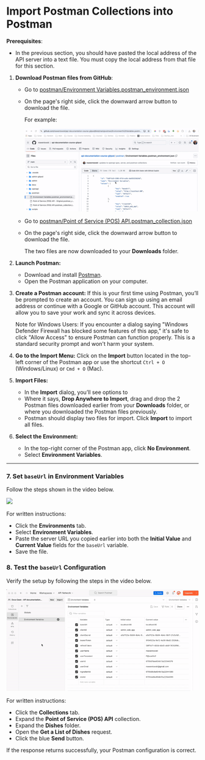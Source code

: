 # Import Postman Collections into Postman

**Prerequisites**:

- In the previous section, you should have pasted the local address of the API server into a text file. You must copy the local address from that file for this section.

1. **Download Postman files from GitHub**:

   - Go to [postman/Environment Variables.postman_environment.json](https://github.com/mawentowski/api-documentation-course-gitpod/blob/main/postman/Environment%20Variables.postman_environment.json)

   - On the page's right side, click the downward arrow button to download the file.

     For example:

     ![](assets/images/download-raw-file-gh.gif)

   - Go to [postman/Point of Service (POS) API.postman_collection.json](<https://github.com/mawentowski/api-documentation-course-gitpod/blob/main/postman/Point%20of%20Service%20(POS)%20API.postman_collection.json>)

   - On the page's right side, click the downward arrow button to download the file.

     The two files are now downloaded to your **Downloads** folder.

2. **Launch Postman:**

   - Download and install [Postman](https://www.postman.com/downloads/).
   - Open the Postman application on your computer.

3. **Create a Postman account:**
   If this is your first time using Postman, you’ll be prompted to create an account. You can sign up using an email address or continue with a Google or GitHub account. This account will allow you to save your work and sync it across devices.

   Note for Windows Users: If you encounter a dialog saying "Windows Defender Firewall has blocked some features of this app," it's safe to click "Allow Access" to ensure Postman can function properly. This is a standard security prompt and won't harm your system.

4. **Go to the Import Menu:**
   Click on the **Import** button located in the top-left corner of the Postman app or use the shortcut `Ctrl + O` (Windows/Linux) or `Cmd + O` (Mac).

5. **Import Files:**

   - In the **Import** dialog, you’ll see options to
   - Where it says, **Drop Anywhere to Import**, drag and drop the 2 Postman files downloaded earlier from your **Downloads** folder, or where you downloaded the Postman files previously.
   - Postman should display two files for import. Click **Import** to import all files.

6. **Select the Environment:**

   - In the top-right corner of the Postman app, click **No Environment**.
   - Select **Environment Variables**.

---

### 7. **Set `baseUrl` in Environment Variables**

Follow the steps shown in the video below.

![](assets/images/gitpod/paste-server-url.gif)

For written instructions:

- Click the **Environments** tab.
- Select **Environment Variables**.
- Paste the server URL you copied earlier into both the **Initial Value** and **Current Value** fields for the `baseUrl` variable.
- Save the file.

### 8. **Test the `baseUrl` Configuration**

Verify the setup by following the steps in the video below.

![](assets/images/test-postman.gif)

For written instructions:

- Click the **Collections** tab.
- Expand the **Point of Service (POS) API** collection.
- Expand the **Dishes** folder.
- Open the **Get a List of Dishes** request.
- Click the blue **Send** button.

If the response returns successfully, your Postman configuration is correct.
